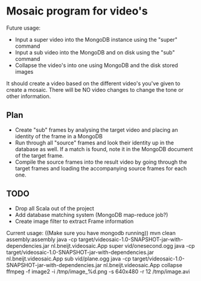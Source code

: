 Mosaic program for video's
==========================

Future usage:
- Input a super video into the MongoDB instance using the "super" command
- Input a sub video into the MongoDB and on disk using the "sub" command
- Collapse the video's into one using MongoDB and the disk stored images

It should create a video based on the different video's you've given to create a mosaic.
There will be NO video changes to change the tone or other information.


Plan
----
- Create "sub" frames by analysing the target video and placing an identity
  of the frame in a MongoDB
- Run through all "source" frames and look their identity up in the database
  as well. If a match is found, note it in the MongoDB document of the target
  frame.
- Compile the source frames into the result video by going through the target
  frames and loading the accompanying source frames for each one.

TODO
----
- Drop all Scala out of the project
- Add database matching system (MongoDB map-reduce job?)
- Create image filter to extract Frame information

Current usage:
((Make sure you have mongodb running))
mvn clean assembly:assembly
java -cp target/videosaic-1.0-SNAPSHOT-jar-with-dependencies.jar nl.bneijt.videosaic.App super vid/onesecond.ogg
java -cp target/videosaic-1.0-SNAPSHOT-jar-with-dependencies.jar nl.bneijt.videosaic.App sub vid/plane.ogg
java -cp target/videosaic-1.0-SNAPSHOT-jar-with-dependencies.jar nl.bneijt.videosaic.App collapse
ffmpeg -f image2 -i /tmp/image_%d.png -s 640x480 -r 12 /tmp/image.avi

